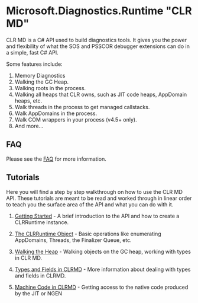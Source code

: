 # Microsoft.Diagnostics.Runtime "CLR MD"

CLR MD is a C# API used to build diagnostics tools. It gives you the power and
flexibility of what the SOS and PSSCOR debugger extensions can do in a simple,
fast C# API.

Some features include:

1. Memory Diagnostics
1. Walking the GC Heap.
2. Walking roots in the process.
3. Walking all heaps that CLR owns, such as JIT code heaps, AppDomain heaps, etc.
2. Walk threads in the process to get managed callstacks.
3. Walk AppDomains in the process.
4. Walk COM wrappers in your process (v4.5+ only).
5. And more...

## FAQ

Please see the [FAQ](./FAQ.md) for more information.

## Tutorials

Here you will find a step by step walkthrough on how to use the CLR MD API.
These tutorials are meant to be read and worked through in linear order to teach
you the surface area of the API and what you can do with it.

1. [Getting Started](./GettingStarted.md) - A brief introduction to the API
   and how to create a CLRRuntime instance.

2. [The CLRRuntime Object](./ClrRuntime.md) - Basic operations like
   enumerating AppDomains, Threads, the Finalizer Queue, etc.

3. [Walking the Heap](./WalkingTheHeap.md) - Walking objects on the GC heap,
   working with types in CLR MD.

4. [Types and Fields in CLRMD](./TypesAndFields.md) - More information about
   dealing with types and fields in CLRMD.

5. [Machine Code in CLRMD](./MachineCode.md) - Getting access to the native
   code produced by the JIT or NGEN

